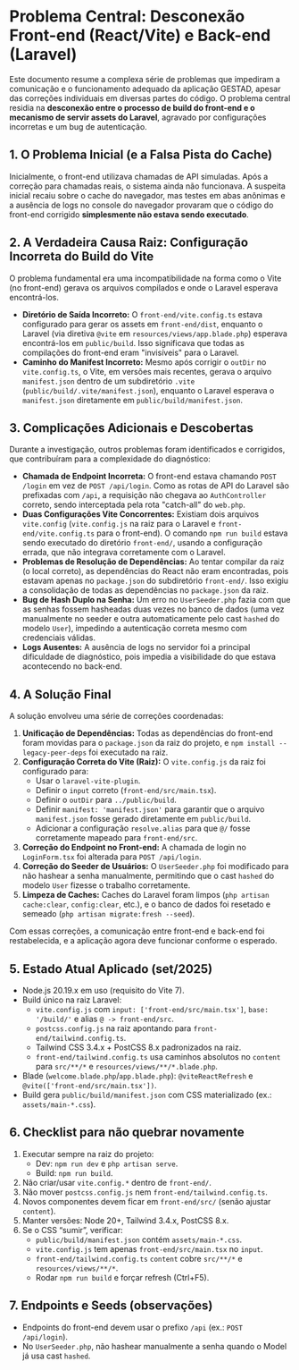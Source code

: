 # Problema Central: Desconexão Front-end (React/Vite) e Back-end (Laravel)

Este documento resume a complexa série de problemas que impediram a comunicação e o funcionamento adequado da aplicação GESTAD, apesar das correções individuais em diversas partes do código. O problema central residia na **desconexão entre o processo de build do front-end e o mecanismo de servir assets do Laravel**, agravado por configurações incorretas e um bug de autenticação.

## 1. O Problema Inicial (e a Falsa Pista do Cache)

Inicialmente, o front-end utilizava chamadas de API simuladas. Após a correção para chamadas reais, o sistema ainda não funcionava. A suspeita inicial recaiu sobre o cache do navegador, mas testes em abas anônimas e a ausência de logs no console do navegador provaram que o código do front-end corrigido **simplesmente não estava sendo executado**.

## 2. A Verdadeira Causa Raiz: Configuração Incorreta do Build do Vite

O problema fundamental era uma incompatibilidade na forma como o Vite (no front-end) gerava os arquivos compilados e onde o Laravel esperava encontrá-los.

*   **Diretório de Saída Incorreto:** O `front-end/vite.config.ts` estava configurado para gerar os assets em `front-end/dist`, enquanto o Laravel (via diretiva `@vite` em `resources/views/app.blade.php`) esperava encontrá-los em `public/build`. Isso significava que todas as compilações do front-end eram "invisíveis" para o Laravel.
*   **Caminho do Manifest Incorreto:** Mesmo após corrigir o `outDir` no `vite.config.ts`, o Vite, em versões mais recentes, gerava o arquivo `manifest.json` dentro de um subdiretório `.vite` (`public/build/.vite/manifest.json`), enquanto o Laravel esperava o `manifest.json` diretamente em `public/build/manifest.json`.

## 3. Complicações Adicionais e Descobertas

Durante a investigação, outros problemas foram identificados e corrigidos, que contribuíram para a complexidade do diagnóstico:

*   **Chamada de Endpoint Incorreta:** O front-end estava chamando `POST /login` em vez de `POST /api/login`. Como as rotas de API do Laravel são prefixadas com `/api`, a requisição não chegava ao `AuthController` correto, sendo interceptada pela rota "catch-all" do `web.php`.
*   **Duas Configurações Vite Concorrentes:** Existiam dois arquivos `vite.config` (`vite.config.js` na raiz para o Laravel e `front-end/vite.config.ts` para o front-end). O comando `npm run build` estava sendo executado do diretório `front-end/`, usando a configuração errada, que não integrava corretamente com o Laravel.
*   **Problemas de Resolução de Dependências:** Ao tentar compilar da raiz (o local correto), as dependências do React não eram encontradas, pois estavam apenas no `package.json` do subdiretório `front-end/`. Isso exigiu a consolidação de todas as dependências no `package.json` da raiz.
*   **Bug de Hash Duplo na Senha:** Um erro no `UserSeeder.php` fazia com que as senhas fossem hasheadas duas vezes no banco de dados (uma vez manualmente no seeder e outra automaticamente pelo cast `hashed` do modelo `User`), impedindo a autenticação correta mesmo com credenciais válidas.
*   **Logs Ausentes:** A ausência de logs no servidor foi a principal dificuldade de diagnóstico, pois impedia a visibilidade do que estava acontecendo no back-end.

## 4. A Solução Final

A solução envolveu uma série de correções coordenadas:

1.  **Unificação de Dependências:** Todas as dependências do front-end foram movidas para o `package.json` da raiz do projeto, e `npm install --legacy-peer-deps` foi executado na raiz.
2.  **Configuração Correta do Vite (Raiz):** O `vite.config.js` da raiz foi configurado para:
    *   Usar o `laravel-vite-plugin`.
    *   Definir o `input` correto (`front-end/src/main.tsx`).
    *   Definir o `outDir` para `../public/build`.
    *   Definir `manifest: 'manifest.json'` para garantir que o arquivo `manifest.json` fosse gerado diretamente em `public/build`.
    *   Adicionar a configuração `resolve.alias` para que `@/` fosse corretamente mapeado para `front-end/src`.
3.  **Correção do Endpoint no Front-end:** A chamada de login no `LoginForm.tsx` foi alterada para `POST /api/login`.
4.  **Correção do Seeder de Usuários:** O `UserSeeder.php` foi modificado para não hashear a senha manualmente, permitindo que o cast `hashed` do modelo `User` fizesse o trabalho corretamente.
5.  **Limpeza de Caches:** Caches do Laravel foram limpos (`php artisan cache:clear`, `config:clear`, etc.), e o banco de dados foi resetado e semeado (`php artisan migrate:fresh --seed`).

Com essas correções, a comunicação entre front-end e back-end foi restabelecida, e a aplicação agora deve funcionar conforme o esperado.

## 5. Estado Atual Aplicado (set/2025)

- Node.js 20.19.x em uso (requisito do Vite 7).
- Build único na raiz Laravel:
  - `vite.config.js` com `input: ['front-end/src/main.tsx']`, `base: '/build/'` e alias `@ -> front-end/src`.
  - `postcss.config.js` na raiz apontando para `front-end/tailwind.config.ts`.
  - Tailwind CSS 3.4.x + PostCSS 8.x padronizados na raiz.
  - `front-end/tailwind.config.ts` usa caminhos absolutos no `content` para `src/**/*` e `resources/views/**/*.blade.php`.
- Blade (`welcome.blade.php`/`app.blade.php`): `@viteReactRefresh` e `@vite(['front-end/src/main.tsx'])`.
- Build gera `public/build/manifest.json` com CSS materializado (ex.: `assets/main-*.css`).

## 6. Checklist para não quebrar novamente

1. Executar sempre na raiz do projeto:
   - Dev: `npm run dev` e `php artisan serve`.
   - Build: `npm run build`.
2. Não criar/usar `vite.config.*` dentro de `front-end/`.
3. Não mover `postcss.config.js` nem `front-end/tailwind.config.ts`.
4. Novos componentes devem ficar em `front-end/src/` (senão ajustar `content`).
5. Manter versões: Node 20+, Tailwind 3.4.x, PostCSS 8.x.
6. Se o CSS “sumir”, verificar:
   - `public/build/manifest.json` contém `assets/main-*.css`.
   - `vite.config.js` tem apenas `front-end/src/main.tsx` no `input`.
   - `front-end/tailwind.config.ts` `content` cobre `src/**/*` e `resources/views/**/*`.
   - Rodar `npm run build` e forçar refresh (Ctrl+F5).

## 7. Endpoints e Seeds (observações)

- Endpoints do front-end devem usar o prefixo `/api` (ex.: `POST /api/login`).
- No `UserSeeder.php`, não hashear manualmente a senha quando o Model já usa cast `hashed`.
